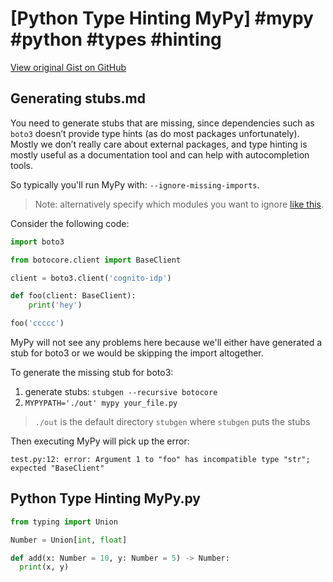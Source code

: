 # [Python Type Hinting MyPy] #mypy #python #types #hinting

[View original Gist on GitHub](https://gist.github.com/Integralist/916c150d64ccafb4bf7ad74650b4a6a9)

## Generating stubs.md

You need to generate stubs that are missing, since dependencies such as `boto3` doesn’t provide type hints (as do most packages unfortunately). Mostly we don’t really care about external packages, and type hinting is mostly useful as a documentation tool and can help with autocompletion tools.

So typically you'll run MyPy with: `--ignore-missing-imports`.

> Note: alternatively specify which modules you want to ignore [like this](https://github.com/python/mypy/issues/3905#issuecomment-421065323).

Consider the following code:

```py
import boto3

from botocore.client import BaseClient

client = boto3.client('cognito-idp')

def foo(client: BaseClient):
    print('hey')

foo('ccccc')
```

MyPy will not see any problems here because we'll either have generated a stub for boto3 or we would be skipping the import altogether.

To generate the missing stub for boto3:

1. generate stubs: `stubgen --recursive botocore`
2. `MYPYPATH='./out' mypy your_file.py`

> `./out` is the default directory `stubgen` where `stubgen` puts the stubs

Then executing MyPy will pick up the error:

```
test.py:12: error: Argument 1 to "foo" has incompatible type "str"; expected "BaseClient"
```

## Python Type Hinting MyPy.py

```python
from typing import Union

Number = Union[int, float]

def add(x: Number = 10, y: Number = 5) -> Number:
  print(x, y)
```

